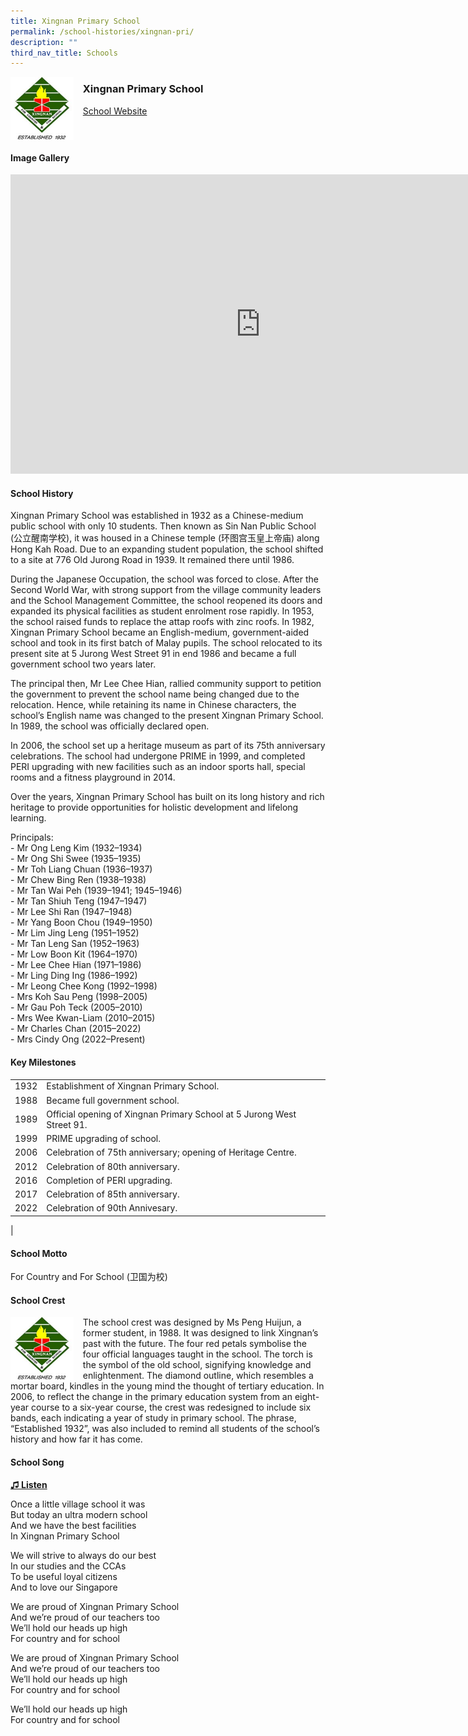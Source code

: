 ```yaml
---
title: Xingnan Primary School
permalink: /school-histories/xingnan-pri/
description: ""
third_nav_title: Schools
---
```

<img align="left" style="width:20%;margin-right:15px;" src="/images/xingnanpri1.png">

### **Xingnan Primary School**

[School Website](https://xingnanpri.moe.edu.sg/)
<br clear="left">


#### **Image Gallery**

<iframe src="https://docs.google.com/presentation/d/e/2PACX-1vTaJzHiL07EDSCstQv9iM_zqtWo2TxuHYFIHsf01UbyE0q07dafxiKaqTFTzpegfdg_pC8ML8E0lbtN/embed?start=false&amp;loop=true&amp;delayms=5000" frameborder="0" width="800" height="479" allowfullscreen="true"></iframe>

<br clear="left">

#### **School History**
Xingnan Primary School was established in 1932 as a Chinese-medium public school with only 10 students. Then known as Sin Nan Public School (公立醒南学校), it was housed in a Chinese temple (环图宫玉皇上帝庙) along Hong Kah Road. Due to an expanding student population, the school shifted to a site at 776 Old Jurong Road in 1939. It remained there until 1986.

During the Japanese Occupation, the school was forced to close. After the Second World War, with strong support from the village community leaders and the School Management Committee, the school reopened its doors and expanded its physical facilities as student enrolment rose rapidly. In 1953, the school raised funds to replace the attap roofs with zinc roofs. In 1982, Xingnan Primary School became an English-medium, government-aided school and took in its first batch of Malay pupils. The school relocated to its present site at 5 Jurong West Street 91 in end 1986 and became a full government school two years later.

The principal then, Mr Lee Chee Hian, rallied community support to petition the government to prevent the school name being changed due to the relocation. Hence, while retaining its name in Chinese characters, the school’s English name was changed to the present Xingnan Primary School. In 1989, the school was officially declared open.

In 2006, the school set up a heritage museum as part of its 75th anniversary celebrations. The school had undergone PRIME in 1999, and completed PERI upgrading with new facilities such as an indoor sports hall, special rooms and a fitness playground in 2014.

Over the years, Xingnan Primary School has built on its long history and rich heritage to provide opportunities for holistic development and lifelong learning.

Principals:<br>
\- Mr Ong Leng Kim (1932–1934)<br>
\- Mr Ong Shi Swee (1935–1935)<br>
\- Mr Toh Liang Chuan (1936–1937)<br>
\- Mr Chew Bing Ren (1938–1938)<br>
\- Mr Tan Wai Peh (1939–1941; 1945–1946)<br>
\- Mr Tan Shiuh Teng (1947–1947)<br>
\- Mr Lee Shi Ran (1947–1948)<br>
\- Mr Yang Boon Chou (1949–1950)<br>
\- Mr Lim Jing Leng (1951–1952)<br>
\- Mr Tan Leng San (1952–1963)<br>
\- Mr Low Boon Kit (1964–1970)<br>
\- Mr Lee Chee Hian (1971–1986)<br>
\- Mr Ling Ding Ing (1986–1992)<br>
\- Mr Leong Chee Kong (1992–1998)<br>
\- Mrs Koh Sau Peng (1998–2005)<br>
\- Mr Gau Poh Teck (2005–2010)<br>
\- Mrs Wee Kwan-Liam (2010–2015)<br>
\- Mr Charles Chan (2015–2022)<br>
\- Mrs Cindy Ong (2022–Present)

#### **Key Milestones**

|  |  |
|:---:|---|
| 1932 | Establishment of Xingnan Primary School. |
| 1988 | Became full government school. |
| 1989 | Official opening of Xingnan Primary School at 5 Jurong West Street 91. |
| 1999 | PRIME upgrading of school. |
| 2006 | Celebration of 75th anniversary; opening of Heritage Centre. |
| 2012 | Celebration of 80th anniversary. |
| 2016 | Completion of PERI upgrading. |
| 2017 | Celebration of 85th anniversary. |
| 2022 | Celebration of 90th Annivesary. |
|

#### **School Motto**
For Country and For School (卫国为校)

#### **School Crest**
<img align="left" style="width:20%;margin-right:15px;" src="/images/xingnanpri1.png">

The school crest was designed by Ms Peng Huijun, a former student, in 1988. It was designed to link Xingnan’s past with the future. The four red petals symbolise the four official languages taught in the school. The torch is the symbol of the old school, signifying knowledge and enlightenment. The diamond outline, which resembles a mortar board, kindles in the young mind the thought of tertiary education. In 2006, to reflect the change in the primary education system from an eight-year course to a six-year course, the crest was redesigned to include six bands, each indicating a year of study in primary school.&nbsp;The phrase, “Established 1932”, was also included to remind all students of the school’s history and how far it has come.

#### **School Song**
<a href="https://drive.google.com/file/d/1dYrzP0I6VMkGEcJouRD_HCqjnm-x2oWP/view?usp=share_link" target="_blank">**♫ Listen**</a>

Once a little village school it was<br>
But today an ultra modern school<br>
And we have the best facilities<br>
In Xingnan Primary School

We will strive to always do our best<br>
In our studies and the CCAs<br>
To be useful loyal citizens<br>
And to love our Singapore

We are proud of Xingnan Primary School<br>
And we’re proud of our teachers too<br>
We’ll hold our heads up high<br>
For country and for school

We are proud of Xingnan Primary School<br>
And we’re proud of our teachers too<br>
We’ll hold our heads up high<br>
For country and for school

We’ll hold our heads up high<br>
For country and for school